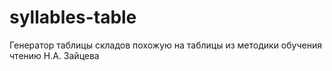 # syllables-table
Генератор таблицы складов похожую на таблицы из методики обучения чтению Н.А. Зайцева
